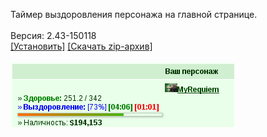 Таймер выздоровления персонажа на главной странице.
<br>
<br>
Версия: 2.43-150118
<br>
[[Установить]](https://raw.githubusercontent.com/MyRequiem/comfortablePlayingInGW/master/separatedScripts/Regeneration/regeneration.user.js) [[Скачать zip-архив]](https://raw.githubusercontent.com/MyRequiem/comfortablePlayingInGW/master/separatedScripts/Regeneration/regeneration.user.js.zip)
<br>
<br>
![Regeneration](https://raw.githubusercontent.com/MyRequiem/comfortablePlayingInGW/master/imgs/Regeneration/screen.png)
<br>
